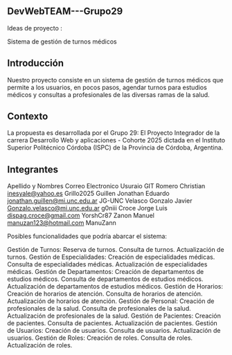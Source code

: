 ## DevWebTEAM---Grupo29

Ideas de proyecto : 

Sistema de gestión de turnos médicos

## Introducción

Nuestro proyecto consiste en un sistema de gestión de turnos médicos que permite a los usuarios, en pocos pasos, agendar turnos para estudios médicos y consultas a profesionales de las diversas ramas de la salud.


## Contexto
La propuesta es desarrollada por el Grupo 29: El Proyecto Integrador de la carrera Desarrollo Web y aplicaciones - Cohorte 2025 dictada en el Instituto Superior Politécnico Córdoba (ISPC) de la Provincia de Córdoba, Argentina.


## Integrantes

Apellido y Nombres                 Correo Electronico                      Usuraio GIT
Romero Christian                   inesyale@yahoo.es                       Grillo2025
Guillen Jonathan Eduardo           jonathan.guillen@mi.unc.edu.ar          JG-UNC
Velasco Gonzalo Javier             Gonzalo.velasco@mi.unc.edu.ar           g0niii
Croce Jorge Luis                   dispag.croce@gmail.com                  YorshCr87
Zanon Manuel                       manuzan123@hotmail.com                  ManuZann


Posibles funcionalidades que podría abarcar el sistema:

Gestión de Turnos:
  Reserva de turnos.
  Consulta de turnos.
  Actualización de turnos.
Gestión de Especialidades:
  Creación de especialidades médicas.
  Consulta de especialidades médicas.
  Actualización de especialidades médicas.
Gestión de Departamentos:
  Creación de departamentos de estudios médicos.
  Consulta de departamentos de estudios médicos.
  Actualización de departamentos de estudios médicos.
Gestión de Horarios:
  Creación de horarios de atención.
  Consulta de horarios de atención.
  Actualización de horarios de atención.
Gestión de Personal:
  Creación de profesionales de la salud.
  Consulta de profesionales de la salud.
  Actualización de profesionales de la salud.
Gestión de Pacientes:
  Creación de pacientes.
  Consulta de pacientes.
  Actualización de pacientes.
Gestión de Usuarios:
  Creación de usuarios.
  Consulta de usuarios.
  Actualización de usuarios.
Gestión de Roles:
  Creación de roles.
  Consulta de roles.
  Actualización de roles.
